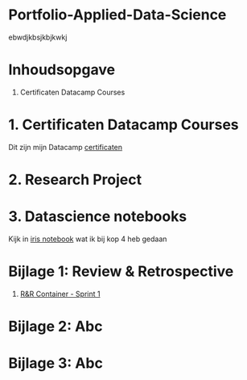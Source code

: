 # Portfolio-Applied-Data-Science
ebwdjkbsjkbjkwkj

# Inhoudsopgave
1. Certificaten Datacamp Courses


# 1. Certificaten Datacamp Courses
Dit zijn mijn Datacamp [certificaten](https://github.com/akram090/Portfolio-Applied-Data-Science/tree/main/Certficaten)

# 2. Research Project



# 3. Datascience notebooks 
Kijk in [iris notebook](https://github.com/akram090/Portfolio-Applied-Data-Science/blob/main/Datascience%20notebooks/iris-classification-random-forest-Akram.ipynb) wat ik bij kop 4 heb gedaan



# Bijlage 1: Review & Retrospective
1. [R&R Container - Sprint 1](https://github.com/akram090/Portfolio-Applied-Data-Science/blob/main/Review%20%26%20Retrospectives/R%26R%20Sprint%201.md)

# Bijlage 2: Abc

# Bijlage 3: Abc
